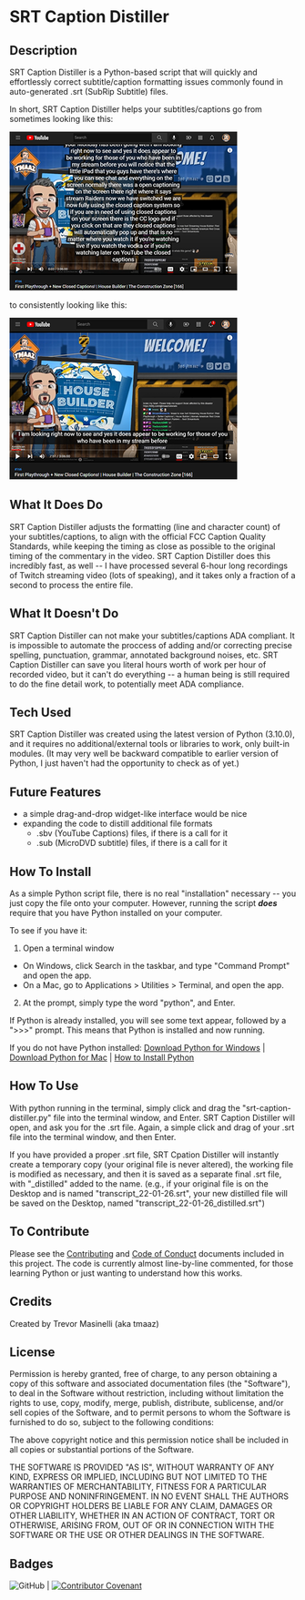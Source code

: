 # SRT Caption Distiller

## Description
SRT Caption Distiller is a Python-based script that will quickly and effortlessly correct subtitle/caption formatting issues commonly found in auto-generated .srt (SubRip Subtitle) files.

In short, SRT Caption Distiller helps your subtitles/captions go from sometimes looking like this:

![Before SRT Caption Distiller](https://github.com/tmaaz/srt-caption-distiller/blob/main/imgs/before_srtcd.png?raw=true)

to consistently looking like this:

![After SRT Caption Distiller](https://github.com/tmaaz/srt-caption-distiller/blob/main/imgs/after_srtcd.png?raw=true)

## What It Does Do
SRT Caption Distiller adjusts the formatting (line and character count) of your subtitles/captions, to align with the official FCC Caption Quality Standards, while keeping the timing as close as possible to the original timing of the commentary in the video. SRT Caption Distiller does this incredibly fast, as well -- I have processed several 6-hour long recordings of Twitch streaming video (lots of speaking), and it takes only a fraction of a second to process the entire file.

## What It Doesn't Do
SRT Caption Distiller can not make your subtitles/captions ADA compliant. It is impossible to automate the proccess of adding and/or correcting precise spelling, punctuation, grammar, annotated background noises, etc. SRT Caption Distiller can save you literal hours worth of work per hour of recorded video, but it can't do everything -- a human being is still required to do the fine detail work, to potentially meet ADA compliance.

## Tech Used
SRT Caption Distiller was created using the latest version of Python (3.10.0), and it requires no additional/external tools or libraries to work, only built-in modules. (It may very well be backward compatible to earlier version of Python, I just haven't had the opportunity to check as of yet.)

## Future Features
- a simple drag-and-drop widget-like interface would be nice
- expanding the code to distill additional file formats
  - .sbv (YouTube Captions) files, if there is a call for it
  - .sub (MicroDVD subtitle) files, if there is a call for it

## How To Install
As a simple Python script file, there is no real "installation" necessary -- you just copy the file onto your computer. However, running the script ***does*** require that you have Python installed on your computer.

To see if you have it:
1. Open a terminal window
  - On Windows, click Search in the taskbar, and type "Command Prompt" and open the app.
  - On a Mac, go to Applications > Utilities > Terminal, and open the app.
2. At the prompt, simply type the word "python", and Enter.

If Python is already installed, you will see some text appear, followed by a ">>>" prompt. This means that Python is installed and now running.

If you do not have Python installed:
[Download Python for Windows](https://www.python.org/downloads/windows/) | [Download Python for Mac](https://www.python.org/downloads/macos/) | [How to Install Python](https://wiki.python.org/moin/BeginnersGuide/Download)

## How To Use
With python running in the terminal, simply click and drag the "srt-caption-distiller.py" file into the terminal window, and Enter. SRT Caption Distiller will open, and ask you for the .srt file. Again, a simple click and drag of your .srt file into the terminal window, and then Enter.

If you have provided a proper .srt file, SRT Cpation Distiller will instantly create a temporary copy (your original file is never altered), the working file is modified as necessary, and then it is saved as a separate final .srt file, with "_distilled" added to the name. (e.g., if your original file is on the Desktop and is named "transcript_22-01-26.srt", your new distilled file will be saved on the Desktop, named "transcript_22-01-26_distilled.srt")

## To Contribute
Please see the [Contributing](/CONTRIBUTING.md) and [Code of Conduct](/CODE_OF_CONDUCT.md) documents included in this project. The code is currently almost line-by-line commented, for those learning Python or just wanting to understand how this works.

## Credits
Created by Trevor Masinelli (aka tmaaz)

## License
Permission is hereby granted, free of charge, to any person obtaining a copy of this software and associated documentation files (the "Software"), to deal in the Software without restriction, including without limitation the rights to use, copy, modify, merge, publish, distribute, sublicense, and/or sell copies of the Software, and to permit persons to whom the Software is furnished to do so, subject to the following conditions:

The above copyright notice and this permission notice shall be included in all copies or substantial portions of the Software.

THE SOFTWARE IS PROVIDED "AS IS", WITHOUT WARRANTY OF ANY KIND, EXPRESS OR IMPLIED, INCLUDING BUT NOT LIMITED TO THE WARRANTIES OF MERCHANTABILITY, FITNESS FOR A PARTICULAR PURPOSE AND NONINFRINGEMENT. IN NO EVENT SHALL THE AUTHORS OR COPYRIGHT HOLDERS BE LIABLE FOR ANY CLAIM, DAMAGES OR OTHER LIABILITY, WHETHER IN AN ACTION OF CONTRACT, TORT OR OTHERWISE, ARISING FROM, OUT OF OR IN CONNECTION WITH THE SOFTWARE OR THE USE OR OTHER DEALINGS IN THE SOFTWARE.

## Badges
![GitHub](https://img.shields.io/github/license/tmaaz/srt-caption-distiller) | [![Contributor Covenant](https://img.shields.io/badge/Contributor%20Covenant-2.1-4baaaa.svg)](CODE_OF_CONDUCT.md)
